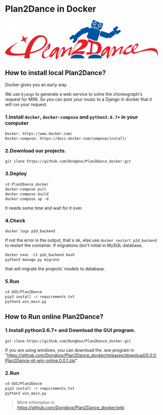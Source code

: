 # Plan2Dance in Docker
![image](https://github.com/Dongbox/Plan2Dance_docker/blob/master/GUI/Plan2Dance/logo.png)

## How to install local Plan2Dance?
Docker gives you an early way.

We use `Django` to generate a web service to solve the choreograph's request for MINI. So you can post your music to a Django in docker that it will run your request.

### 1.Install `docker`, `docker-compose` and `python3.6.7+` in your computer

```
Docker: https://www.docker.com/
Docker-compose: https://docs.docker.com/compose/install/
```

### 2.Download our projects.
```
git clone https://github.com/Dongbox/Plan2Dance_docker.git
```
### 3.Deploy
```
cd Plan2Dance_docker
docker-compose pull
docker-compose build
docker-compose up -d
```
It needs some time and wait for it over.
### 4.Check
```
docker logs p2d_backend
```
If not the error in the output, that\`s ok, else use `docker restart p2d_backend` to restart the container.
If migrations don't initial in MySQL database,
```
docker exec -it p2d_backend bash
python3 manage.py migrate  
```
that will migrate the projects\` models to database.

### 5.Run 
```
cd GUI/Plan2Dance
pip3 install -r requirements.txt
python3 win_main.py
```

## How to Run online Plan2Dance?


### 1.Install python3.6.7+ and Download the GUI program.
```
git clone https://github.com/Dongbox/Plan2Dance_docker.git
```
If you are using windows, you can download the .exe program in 
"https://github.com/Dongbox/Plan2Dance_docker/releases/download/0.0.1/Plan2Dance-qt-win-online.0.0.1.zip"

### 2.Run 
```
cd GUI/Plan2Dance
pip3 install -r requirements.txt
python3 win_main.py
```

> More infomation in https://github.com/Dongbox/Plan2Dance_docker/wiki
